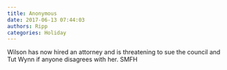```yaml
---
title: Anonymous
date: 2017-06-13 07:44:03
authors: Ripp
categories: Holiday
---
```


 Wilson has now hired an attorney and is threatening to sue the council and Tut Wynn if anyone disagrees with her. SMFH